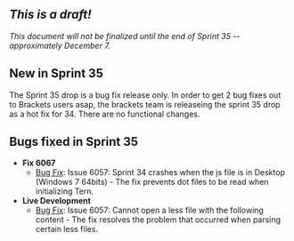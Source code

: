 _This is a draft!_
--------------------
_This document will not be finalized until the end of Sprint 35 -- approximately December 7._



New in Sprint 35
-----------------------
The Sprint 35 drop is a bug fix release only. In order to get 2 bug fixes out to Brackets users asap, the brackets team is releaseing the sprint 35 drop as a hot fix for 34. There are no functional changes. 


Bugs fixed in Sprint 35
-----------------------
* **Fix 6067**
    * [Bug Fix](https://github.com/adobe/brackets/issues/6057): Issue 6057: Sprint 34 crashes when the js file is in Desktop (Windows 7 64bits) - The fix prevents dot files to be read when initializing Tern.
* **Live Development**
    * [Bug Fix](https://github.com/adobe/brackets/issues/6057): Issue  6057: Cannot open a less file with the following content - The fix resolves the problem that occurred when parsing certain less files.


